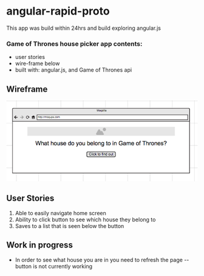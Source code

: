 # angular-rapid-proto

This app was build within 24hrs and build exploring angular.js

### Game of Thrones house picker app contents:
* user stories
* wire-frame below
* built with: angular.js, and Game of Thrones api

## Wireframe

![Wire Frame](Screen%20Shot%202016-07-10%20at%2011.47.12%20PM.png)

## User Stories
1. Able to easily navigate home screen
2. Ability to click button to see which house they belong to
3. Saves to a list that is seen below the button

## Work in progress
* In order to see what house you are in you need to refresh the page -- button is not currently working
